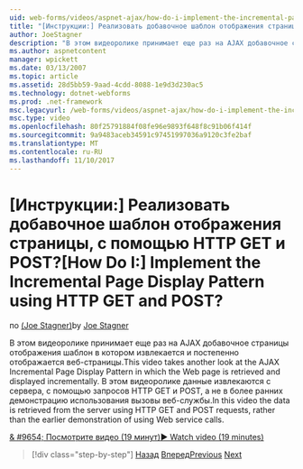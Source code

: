 ```yaml
---
uid: web-forms/videos/aspnet-ajax/how-do-i-implement-the-incremental-page-display-pattern-using-http-get-and-post
title: "[Инструкции:] Реализовать добавочное шаблон отображения страницы, с помощью HTTP GET и POST? | Документы Майкрософт"
author: JoeStagner
description: "В этом видеоролике принимает еще раз на AJAX добавочное страницы отображения шаблон в котором извлекается и постепенно отображается веб-страницы. В этом видео..."
ms.author: aspnetcontent
manager: wpickett
ms.date: 03/13/2007
ms.topic: article
ms.assetid: 28d5bb59-9aad-4cdd-8088-1e9d3d230ac5
ms.technology: dotnet-webforms
ms.prod: .net-framework
msc.legacyurl: /web-forms/videos/aspnet-ajax/how-do-i-implement-the-incremental-page-display-pattern-using-http-get-and-post
msc.type: video
ms.openlocfilehash: 80f25791884f08fe96e9893f648f8c91b06f414f
ms.sourcegitcommit: 9a9483aceb34591c97451997036a9120c3fe2baf
ms.translationtype: MT
ms.contentlocale: ru-RU
ms.lasthandoff: 11/10/2017
---
```

<a name="how-do-i-implement-the-incremental-page-display-pattern-using-http-get-and-post"></a><span data-ttu-id="1da77-105">[Инструкции:] Реализовать добавочное шаблон отображения страницы, с помощью HTTP GET и POST?</span><span class="sxs-lookup"><span data-stu-id="1da77-105">[How Do I:] Implement the Incremental Page Display Pattern using HTTP GET and POST?</span></span>
====================
<span data-ttu-id="1da77-106">по [(Joe Stagner)](https://github.com/JoeStagner)</span><span class="sxs-lookup"><span data-stu-id="1da77-106">by [Joe Stagner](https://github.com/JoeStagner)</span></span>

<span data-ttu-id="1da77-107">В этом видеоролике принимает еще раз на AJAX добавочное страницы отображения шаблон в котором извлекается и постепенно отображается веб-страницы.</span><span class="sxs-lookup"><span data-stu-id="1da77-107">This video takes another look at the AJAX Incremental Page Display Pattern in which the Web page is retrieved and displayed incrementally.</span></span> <span data-ttu-id="1da77-108">В этом видеоролике данные извлекаются с сервера, с помощью запросов HTTP GET и POST, а не в более ранних демонстрацию использования вызовы веб-службы.</span><span class="sxs-lookup"><span data-stu-id="1da77-108">In this video the data is retrieved from the server using HTTP GET and POST requests, rather than the earlier demonstration of using Web service calls.</span></span>

[<span data-ttu-id="1da77-109">& #9654; Посмотрите видео (19 минут)</span><span class="sxs-lookup"><span data-stu-id="1da77-109">&#9654; Watch video (19 minutes)</span></span>](https://channel9.msdn.com/Blogs/ASP-NET-Site-Videos/how-do-i-implement-the-incremental-page-display-pattern-using-http-get-and-post)

>[!div class="step-by-step"]
<span data-ttu-id="1da77-110">[Назад](how-do-i-implement-the-ajax-incremental-page-display-pattern.md)
[Вперед](how-do-i-use-the-aspnet-ajax-updateprogress-control.md)</span><span class="sxs-lookup"><span data-stu-id="1da77-110">[Previous](how-do-i-implement-the-ajax-incremental-page-display-pattern.md)
[Next](how-do-i-use-the-aspnet-ajax-updateprogress-control.md)</span></span>
